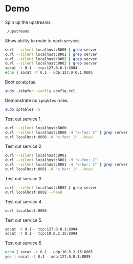# Demo

Spin up the upstreams.
```bash
./upstreams
```

Show ability to route to each service.

```bash
curl --silent localhost:8000 | grep server
curl --silent localhost:8001 | grep server
curl --silent localhost:8002 | grep server
curl --silent localhost:8003 | grep server
socat -t 0.1 - tcp:127.0.0.1:8004
echo | socat -t 0.1 - udp:127.0.0.1:8005
```

Boot up `ebpfun`.

```bash
sudo ./ebpfun -config config.hcl
```

Demonstrate no `iptables` rules.
```bash
sudo iptables -S
```

Test out service 1.
```bash
curl --silent localhost:8000
curl --silent localhost:8000 -H "x-foo: 1" | grep server
curl localhost:8000 -H "x-foo: 1" --head
```

Test out service 2.
```bash
curl --silent localhost:8001
curl --silent localhost:8001 -H "x-foo: 1"
curl --silent localhost:8001 -H "x-bar: 1" | grep server
curl localhost:8001 -H "x-bar: 1" --head
```

Test out service 3.
```bash
curl --silent localhost:8002 | grep server
curl localhost:8002 --head
```

Test out service 4.
```bash
curl localhost:8003
```

Test out service 5.
```bash
socat -t 0.1 - tcp:127.0.0.1:8004
socat -t 0.1 - tcp:10.0.2.15:8004
```

Test out service 6.
```bash
echo | socat -t 0.1 - udp:10.0.2.15:8005
yes | socat -t 0.1 - udp:127.0.0.1:8005
```